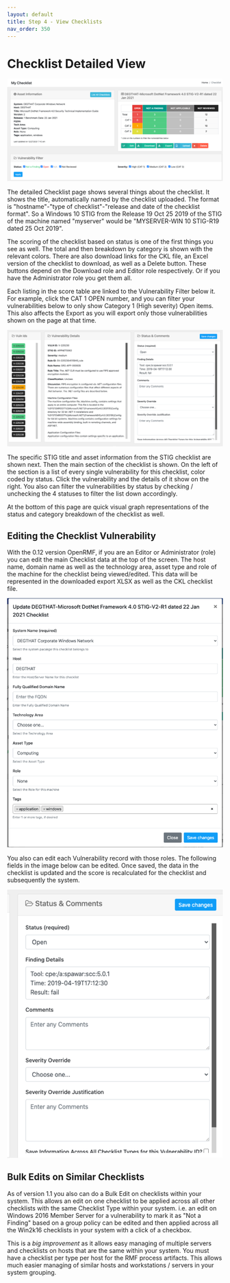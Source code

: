 ```yaml
---
layout: default
title: Step 4 - View Checklists
nav_order: 350
---
```


# Checklist Detailed View

![OpenRMF Checklist Details](./assets/checklist-record.png)

The detailed Checklist page shows several things about the checklist. It shows the title, automatically named by the checklist uploaded. The format is "hostname"-"type of checklist"-"release and date of the checklist format". So a Windows 10 STIG from the Release 19 Oct 25 2019 of the STIG of the machine named "myserver" would be "MYSERVER-WIN 10 STIG-R19 dated 25 Oct 2019". 

The scoring of the checklist based on status is one of the first things you see as well. The total and then breakdown by category is shown with the relevant colors. There are also download links for the CKL file, an Excel version of the checklist to download, as well as a Delete button. These buttons depend on the Download role and Editor role respectively. Or if you have the Administrator role you get them all. 

Each listing in the score table are linked to the Vulnerability Filter below it. For example, click the CAT 1 OPEN number, and you can filter your vulnerabilities below to only show Category 1 (High severity) Open items. This also affects the Export as you will export only those vulnerabilities shown on the page at that time. 

![OpenRMF Checklist Vulnerability Details](./assets/checklist-record-detail.png)

The specific STIG title and asset information from the STIG checklist are shown next. Then the main section of the checklist is shown. On the left of the section is a list of every single vulnerability for this checklist, color coded by status. Click the vulnerability and the details of it show on the right.  You also can filter the vulnerabilities by status by checking / unchecking the 4 statuses to filter the list down accordingly.

At the bottom of this page are quick visual graph representations of the status and category breakdown of the checklist as well. 

## Editing the Checklist Vulnerability

With the 0.12 version OpenRMF, if you are an Editor or Administrator (role) you can edit the main Checklist data at the top of the screen. The host name, domain name as well as the technology area, asset type and role of the machine for the checklist being viewed/edited. This data will be represented in the downloaded export XLSX as well as the CKL checklist file.

![OpenRMF Edit Checklist Metadata](./assets/checklist-edit-asset.png)

You also can edit each Vulnerability record with those roles. The following fields in the image below can be edited. Once saved, the data in the checklist is updated and the score is recalculated for the checklist and subsequently the system. 

![OpenRMF Edit Checklist Vulnerability Details](./assets/checklist-edit-vulnerability.png)

## Bulk Edits on Similar Checklists
As of version 1.1 you also can do a Bulk Edit on checklists within your system. This allows an edit on one checklist to be applied across all other checklists with the same Checklist Type within your system. i.e. an edit on Windows 2016 Member Server for a vulnerability to mark it as "Not a Finding" based on a group policy can be edited and then applied across all the Win2k16 checklists in your system with a click of a checkbox.

This is a *big improvement* as it allows easy managing of multiple servers and checklists on hosts that are the same within your system. You must have a checklist per type per host for the RMF process artifacts. This allows much easier managing of similar hosts and workstations / servers in your system grouping.